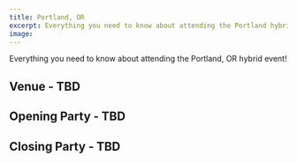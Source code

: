 ```yaml
---
title: Portland, OR
excerpt: Everything you need to know about attending the Portland hybrid event!
image: 
---
```

Everything you need to know about attending the Portland, OR hybrid event!

## Venue - TBD


## Opening Party - TBD


## Closing Party - TBD

